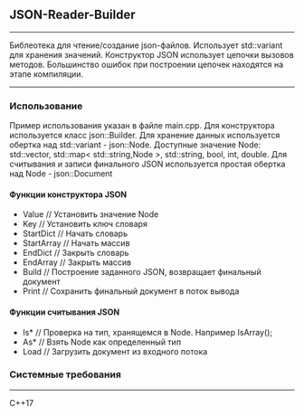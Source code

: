 ## JSON-Reader-Builder

---

Библеотека для чтение/создание json-файлов. Использует std::variant для хранения значений. Конструктор JSON использует цепочки вызовов методов. Большинство ошибок при построении цепочек находятся на этапе компиляции.

---

### Использование 

Пример использования указан в файле main.cpp.
Для конструктора используется класс json::Builder. Для хранение данных используется обертка над std::variant - json::Node.
Доступные значение Node: std::vector, std::map< std::string,Node >, std::string, bool, int, double.
Для считывания и записи финального JSON используется простая обертка над Node - json::Document

#### Функции конструктора JSON

* Value // Установить значение Node
* Key // Установить ключ словаря
* StartDict // Начать словарь
* StartArray // Начать массив
* EndDict // Закрыть словарь
* EndArray // Закрыть массив
* Build // Построение заданного JSON, возвращает финальный документ
* Print // Сохранить финальный документ в поток вывода

#### Функции считывания JSON 

* Is* //  Проверка на тип, хранящемся в Node. Например IsArray();
* As* //  Взять Node как определенный тип
* Load // Загрузить документ из входного потока

### Системные требования
---
С++17
